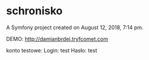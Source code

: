 schronisko
==========

A Symfony project created on August 12, 2018, 7:14 pm.

DEMO: http://damianbrdej.tryfcomet.com

konto testowe:
  Login: test
  Hasło: test
